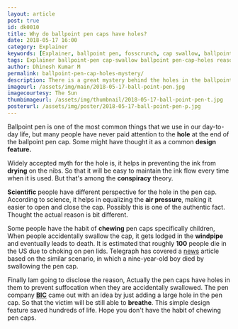 ```yaml
---
layout: article
post: true
id: dk0010
title: Why do ballpoint pen caps have holes?
date: 2018-05-17 16:00 
category: Explainer
keywords: [Explainer, ballpoint pen, fosscrunch, cap swallow, ballpoint , pen cap holes, reason]
tags: Explainer ballpoint-pen cap-swallow ballpoint pen-cap-holes reason
author: Dhinesh Kumar M
permalink: ballpoint-pen-cap-holes-mystery/
description: There is a great mystery behind the holes in the ballpoint pen lids, learn this article to uncover the myster.
imageurl: /assets/img/main/2018-05-17-ball-point-pen.jpg
imagecourtesy: The Sun
thumbimageurl: /assets/img/thumbnail/2018-05-17-ball-point-pen-t.jpg
posterurl: /assets/img/poster/2018-05-17-ball-point-pen-p.jpg
---
```

<p><span class="first-letter">B</span>allpoint pen is one of the most common things that we use in our day-to-day life, but many people have never paid attention to the <strong>hole</strong> at the end of the ballpoint pen cap. Some might have thought it as a common <strong>design feature.</strong></p>
<p>Widely accepted myth for the hole is, it helps in preventing the ink from<strong> drying</strong> on the nibs. So that it will be easy to maintain the ink flow every time when it is used. But that's among the <strong>conspiracy</strong> theory.</p>
<p><strong>Scientific</strong> people have different perspective for the hole in the pen cap. According to science, it helps in equalizing the <strong>air pressure</strong>, making it easier to open and close the cap. Possibly this is one of the authentic fact. Thought the actual reason is bit different.</p>
<p>Some people have the habit of <strong>chewing</strong> pen caps specifically children, When people accidentally swallow the cap, it gets lodged in the <strong>windpipe</strong> and eventually leads to death. It is estimated that roughly <strong>100</strong> people die in the US due to choking on pen lids. Telegraph has covered a <a title="Boy choked to death on his pen top" href="https://www.telegraph.co.uk/news/uknews/1539833/Boy-choked-to-death-on-his-pen-top.html">news</a> article based on the similar scenario, in which a nine-year-old boy died by swallowing the pen cap. </p>
<p>Finally Iam going to disclose the reason, Actually the pen caps have holes in them to prevent suffocation when they are accidentally swallowed. The pen company <a title="BIC" href="https://www.bicworld.com/en"><strong>BIC</strong></a> came out with an idea by just adding a large hole in the pen cap. So that the victim will be still able to <strong>breathe</strong>. This simple design feature saved hundreds of life. Hope you don't have the habit of chewing pen caps.</p>